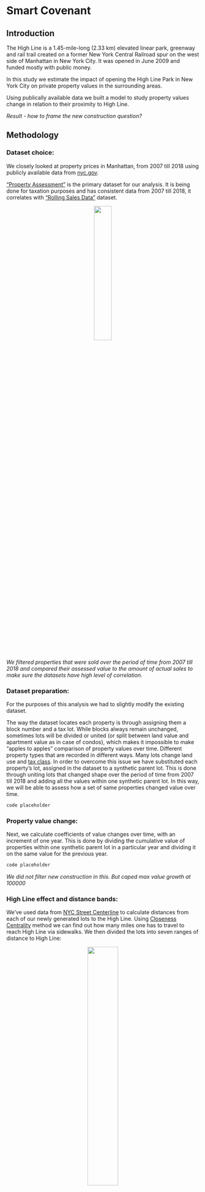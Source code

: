 # Smart Covenant

## Introduction

The High Line is a 1.45-mile-long (2.33 km) elevated linear park, greenway and rail trail created on a former New York Central Railroad spur on the west side of Manhattan in New York City. It was opened in June 2009 and funded mostly with public money. 

In this study we estimate the impact of opening the High Line Park in New York City on private property values in the surrounding areas. 
 
Using publically available data we built a model to study property values change in relation to their proximity to High Line. 

*Result - how to frame the new construction question?*

## Methodology 

### Dataset choice: 
We closely looked at property prices in Manhattan, from 2007 till 2018 using  publicly available data from [nyc.gov](https://www1.nyc.gov/). 

[“Property Assessment”](https://www1.nyc.gov/site/finance/taxes/property-assessments.page) is the primary dataset for our analysis. It is being done for taxation purposes and has consistent data from 2007 till 2018, it correlates with [“Rolling Sales Data”](https://www1.nyc.gov/site/finance/taxes/property-rolling-sales-data.page) dataset.

<p align="center"><img width="30%" src="https://lh6.googleusercontent.com/lffy1I3o60c8IG5M-dCfNagxn6E4qrhOI4mzmf-xRq1_dkctT5ZR1SBS_eCanMGyU_1KUXsDuFAlSqaA9Vbi4u3a4jv3NzvpxIz9SoALoSl8uVDJ09ZLqhbhNgyTWFpQs9rOYJRS" /></p>

*We filtered properties that were sold over the period of time from 2007 till 2018 and compared their assessed value to the amount of actual sales to make sure the datasets have high level of correlation.*

### Dataset preparation:

For the purposes of this analysis we had to slightly modify the existing dataset. 

The way the dataset locates each property is through assigning them a block number and a tax lot. While blocks always remain unchanged, sometimes lots will be divided or united (or split between land value and apartment value as in case of condos), which makes it impossible to make “apples to apples” comparison of property values over time. Different property types that are recorded in different ways. Many lots change land use and [tax class](https://www1.nyc.gov/site/finance/taxes/property-tax-rates.page). In order to overcome this issue we have substituted each property’s lot, assigned in the dataset to a synthetic parent lot. This is done through uniting lots that changed shape over the period of time from 2007 till 2018 and adding all the values within one synthetic parent lot. In this way, we will be able to assess how a set of same properties changed value over time.  
```cs
code placeholder
```

### Property value change:

Next, we calculate coefficients of value changes over time, with an increment of one year. This is done by dividing the cumulative value of properties within one synthetic parent lot  in a particular year and dividing it on the same value for the previous year.

```cs
code placeholder
```

*We did not filter new construction in this. But caped max value growth at 100000*

### High Line effect and distance bands:

We’ve used data from [NYC Street Centerline](https://data.cityofnewyork.us/Business/Zip-Code-Boundaries/i8iw-xf4u) to calculate distances from each of our newly generated lots to the High Line. Using [Closeness Centrality](https://en.wikipedia.org/wiki/Closeness_centrality) method we can find out how many miles one has to travel to reach High Line via sidewalks. We then divided the lots into seven ranges of distance to High Line:

<p align="center"><img width="40%" src="https://lh6.googleusercontent.com/2AlDLiU4ejZxOTUFnzxGyVi02fUcvm_xMctRCJgnrNIR_45kDI1rsiwP29A7POepex_rE9eRNhtpTGqu3II_iVeNLseFdAzKgaYg7NBE-_WR46ubBocFNtvq6cC7J_uQhegXfB-g" /></p>
1.	0-0.33 	miles
2.	0.33-0.67 	miles
3.	0.67-1 		miles
4.	1-1.33 		miles
5.	1.33-1.67 	miles 
6.	1.67-2 		miles
7.	the rest of New York City

### Total value change per band:

By adding the values of synthetic plots within each band and comparing that value change over time we can see weather cumulative value of the distance band grew over a particular period of time.  

```cs
code placeholder
```
<p align="center"><img width="30%" src="https://lh4.googleusercontent.com/5whk9gDDvxNEA1Xo-MuAVN1_BJPmXcoPt-bN3mE1et_LwBAo0obTqsgGoN7qCPiZwuycLurcS1F8EdZF0uG2Z1z5kiAK0CYHDJHg8_QYxXPcE31sw02sswqGcSeGr1mYbU6EOmca" /></p>

### General dynamic of property values in a band

Having property values dynamics we can also find average property value change within each distance band. 

```cs
code placeholder
```
<p align="center"><img width="40%" src="https://lh4.googleusercontent.com/qvHGi3DMUZf_VSUGKfa-QY3eMbp0myvq2qHlnfb80PPUFK8ugCawheug-sUxuS2ixm87GiykIURSkFtniHgGcYX6B-b33XPBD3H3AVR9PBXcQnLm0mDHmNLmTKBEDSqtmoN_Ewx3" /></p>
### Datasets used in this study

* [PLUTO](https://www1.nyc.gov/site/planning/data-maps/open-data/dwn-pluto-mappluto.page)
* [Property Assessment](https://www1.nyc.gov/site/finance/taxes/property-assessments.page)
* [Sales Data]()
* [NYC Street Centerline](https://data.cityofnewyork.us/Business/Zip-Code-Boundaries/i8iw-xf4u)
* [Building Footprints](https://data.cityofnewyork.us/Housing-Development/Building-Footprints/nqwf-w8eh)




